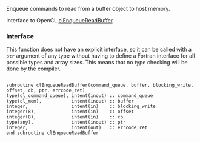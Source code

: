 Enqueue commands to read from a buffer object to host memory.

Interface to OpenCL [clEnqueueReadBuffer](http://www.khronos.org/registry/cl/sdk/1.1/docs/man/xhtml/clEnqueueReadBuffer.html).

### Interface ###

This function does not have an explicit interface, so it can be called with a `ptr` argument of any type without having to define a Fortran interface for all possible types and array sizes. This means that no type checking will be done by the compiler.

```Fortran

subroutine clEnqueueReadBuffer(command_queue, buffer, blocking_write, offset, cb, ptr, errcode_ret)
type(cl_command_queue), intent(inout) :: command_queue
type(cl_mem),           intent(inout) :: buffer
integer,                intent(in)    :: blocking_write
integer(8),             intent(in)    :: offset
integer(8),             intent(in)    :: cb
type(any),              intent(inout) :: ptr
integer,                intent(out)   :: errcode_ret
end subroutine clEnqueueReadBuffer
```